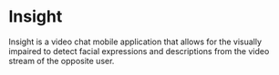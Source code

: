 # Insight
Insight is a video chat mobile application that allows for the visually impaired to detect facial expressions and descriptions from the video stream of the opposite user. 
